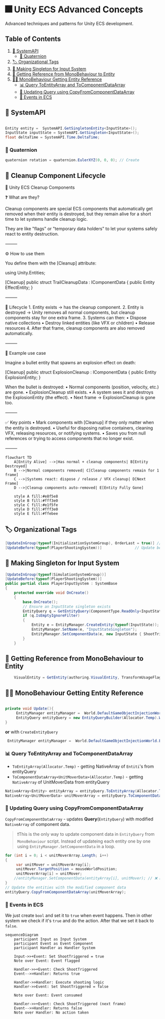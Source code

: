 # 🎆 Unity ECS Advanced Concepts

Advanced techniques and patterns for Unity ECS development.

## Table of Contents

1. [🔌 SystemAPI](#-systemapi)
   - [🔄 Quaternion](#-quaternion)
2. [🏷️ Organizational Tags](#%EF%B8%8F-organizational-tags)
3. [🎯 Making Singleton for Input System](#-making-singleton-for-input-system)
4. [🔗 Getting Reference from MonoBehaviour to Entity](#-getting-reference-from-monobehaviour-to-entity)
5. [👩‍💼 MonoBehaviour Getting Entity Reference](#-monobehaviour-getting-entity-reference)
   - [📊 Query ToEntityArray and ToComponentDataArray](#-query-toentityarray-and-tocomponentdataarray)
   - [🔄 Updating Query using CopyFromComponentDataArray](#-updating-query-using-copyfromcomponentdataarray)
   - [📡 Events in ECS](#-events-in-ecs)

## 🔌 SystemAPI 

```csharp

Entity entity =  SystemAPI.GetSingletonEntity<InputState>();
InputState inputState = SystemAPI.GetSingleton<InputState>();
float deltaTime = SystemAPI.Time.DeltaTime;
```

### 🔄 Quaternion

```csharp
quaternion rotation = quaternion.EulerXYZ(0, 0, 0); // Create
```

## 🔄 Cleanup Component Lifecycle

🧹 Unity ECS Cleanup Components

❓ What are they?

Cleanup components are special ECS components that automatically get removed when their entity is destroyed, but they remain alive for a short time to let systems handle cleanup logic.

They are like "flags" or "temporary data holders" to let your systems safely react to entity destruction.

⸻

⚙️ How to use them

You define them with the [Cleanup] attribute:

using Unity.Entities;

[Cleanup]
public struct TrailCleanupData : IComponentData
{
    public Entity EffectEntity;
}


⸻

🔄 Lifecycle
	1.	Entity exists → has the cleanup component.
	2.	Entity is destroyed → Unity removes all normal components,
but cleanup components stay for one extra frame.
	3.	Systems can then:
	•	Dispose native collections
	•	Destroy linked entities (like VFX or children)
	•	Release resources
	4.	After that frame, cleanup components are also removed automatically.

⸻

📌 Example use case

Imagine a bullet entity that spawns an explosion effect on death:

[Cleanup]
public struct ExplosionCleanup : IComponentData
{
    public Entity ExplosionEntity;
}

When the bullet is destroyed:
	•	Normal components (position, velocity, etc.) are gone.
	•	ExplosionCleanup still exists.
	•	A system sees it and destroys the ExplosionEntity (the effect).
	•	Next frame → ExplosionCleanup is gone too.

⸻

✅ Key points
	•	Mark components with [Cleanup] if they only matter when the entity is destroyed.
	•	Useful for disposing native containers, cleaning VFX, releasing resources, or notifying systems.
	•	Saves you from null references or trying to access components that no longer exist.

⸻

```mermaid
flowchart TD
    A[Entity Alive] -->|Has normal + cleanup components| B[Entity Destroyed]
    B -->|Normal components removed| C[Cleanup components remain for 1 frame]
    C -->|Systems react: dispose / release / VFX cleanup| D[Next Frame]
    D -->|Cleanup components auto-removed| E[Entity Fully Gone]
    
    style A fill:#e8f5e8
    style B fill:#fff3e0
    style C fill:#e1f5fe
    style D fill:#fff3e0
    style E fill:#ffebee
```

## 🏷️ Organizational Tags 

```csharp
[UpdateInGroup(typeof(InitializationSystemGroup), OrderLast = true)] //Intilize in System group
[UpdateBefore(typeof(PlayerShootingSystem))]               // Update before PlayerShootingSystem
```

## 🎯 Making Singleton for Input System

```csharp
[UpdateInGroup(typeof(SimulationSystemGroup))]
[UpdateBefore(typeof(PlayerShootingSystem))] 
public partial class PlayerInputSystem : SystemBase 
{
    protected override void OnCreate()
    {
        base.OnCreate(); 
        // Ensure an InputState singleton exists
        EntityQuery q = GetEntityQuery(ComponentType.ReadOnly<InputState>());
        if (q.IsEmptyIgnoreFilter)
        {
            Entity e = EntityManager.CreateEntity(typeof(InputState));
            EntityManager.SetName(e, "InputStateSingleton");
            EntityManager.SetComponentData(e, new InputState { ShootTriggered = false });
        }
    } 
```

## 🔗 Getting Reference from MonoBehaviour to Entity 

```csharp
    VisualEntity = GetEntity(authoring.VisualEntity, TransformUsageFlags.Dynamic)
```


## 👩‍💼 MonoBehaviour Getting Entity Reference 


```csharp

private void Update(){
     EntityManager entityManager =  World.DefaultGameObjectInjectionWorld.EntityManager;
     EntityQuery entityQuery = new EntityQueryBuilder(Allocator.Temp).WithAll<UnitMoverData>().Build(entityManager);
}

```
**or** with `CreateEntityQuery`
```csharp
 EntityManager entityManager =  World.DefaultGameObjectInjectionWorld.EntityManager;
```


### 📊 Query ToEntityArray and ToComponentDataArray

- `ToEntityArray(Allocator.Temp)` - getting NativeArray of `Entiti`'s from entityQuery
- `ToComponentDataArray<UnitMoverData>(Allocator.Temp)` - getting `NativeArray` of UnitMoverData from entityQuery


```csharp 
NativeArray<Entity> entityArray = entityQuery.ToEntityArray(Allocator.Temp);;
NativeArray<UnitMoverData> unitMoverArray = entityQuery.ToComponentDataArray<UnitMoverData>(Allocator.Temp);;
```

### 🔄 Updating Query using CopyFromComponentDataArray

`CopyFromComponentDataArray` - updates **Query**(`EntityQuery`) with modified `NativeArray` of component data.

>❗️This is the only way to update component data in `EntityQuery` from `MonoBehaviour` script. Instead of updateing each entity one by one using `EntityManager.SetComponentData` in a loop.


```csharp
for (int i = 0; i < unitMoverArray.Length; i++)
{
     var unitMover = unitMoverArray[i];
     unitMover.TargetPosition = mouseWorldPosition;
     unitMoverArray[i] = unitMover;
    //entityManager.SetComponentData(entityArray[i], unitMover); // ❌ Not allowed in MonoBehaviour
}
// Update the entities with the modified component data
entityQuery.CopyFromComponentDataArray(unitMoverArray);
```
### 📡 Events in ECS 

We just create `bool` and set it to `true` when event happens. Then in other system we check if it's `true` and do the action. After that we set it back to `false`.

```mermaid
sequenceDiagram
    participant Input as Input System
    participant Event as Event Component
    participant Handler as Handler System
    
    Input->>+Event: Set ShootTriggered = true
    Note over Event: Event flagged
    
    Handler->>+Event: Check ShootTriggered
    Event-->>Handler: Returns true
    
    Handler->>Handler: Execute shooting logic
    Handler->>Event: Set ShootTriggered = false
    
    Note over Event: Event consumed
    
    Handler->>+Event: Check ShootTriggered (next frame)
    Event-->>Handler: Returns false
    Note over Handler: No action taken
```

